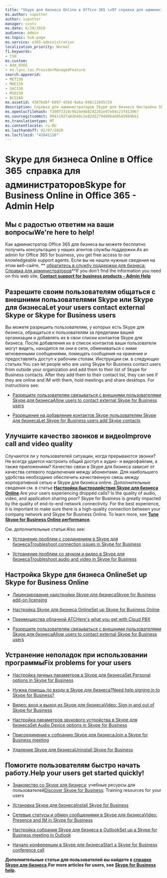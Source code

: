 ```yaml
---
title: "Skype для бизнеса Online в Office 365 \x97 справка для администраторов"
ms.author: supotter
author: supotter
manager: scotv
ms.date: 6/29/2018
audience: Admin
ms.topic: hub-page
ms.service: o365-administration
localization_priority: Normal
f1.keywords:
- CSH
ms.custom:
- Adm_O365
- ms.lync.lac.ProviderManagedFeature
search.appverid:
- MET150
- MOE150
- SAC150
- MSO150
- BCS160
ms.assetid: 4307bdbf-6097-458d-9a6a-048112695c59
description: Справка для администраторов Skype для бизнеса Настройка Skype для бизнеса, сети, собраний и мгновенных сообщений, а так же внешнего доступа для пользователей. Настройка параметров, устранение неполадок и просмотр отчетов об использовании.
ms.openlocfilehash: f30073310c9b24e9b8242261e97e04c23f413967
ms.sourcegitcommit: 99411927abdb40c2e82d2279489ba60545989bb1
ms.translationtype: MT
ms.contentlocale: ru-RU
ms.lasthandoff: 02/07/2020
ms.locfileid: "41841116"
---
```

# <a name="skype-for-business-online-in-office-365---admin-help"></a><span data-ttu-id="61406-104">Skype для бизнеса Online в Office 365  справка для администраторов</span><span class="sxs-lookup"><span data-stu-id="61406-104">Skype for Business Online in Office 365 - Admin Help</span></span>

## <a name="were-here-to-help"></a><span data-ttu-id="61406-105">Мы с радостью ответим на ваши вопросы</span><span class="sxs-lookup"><span data-stu-id="61406-105">We're here to help!</span></span>

<span data-ttu-id="61406-106">Как администратор Office 365 для бизнеса вы можете бесплатно получить консультацию у наших агентов службы поддержки.</span><span class="sxs-lookup"><span data-stu-id="61406-106">As an admin for Office 365 for business, you get free access to our knowledgeable support agents.</span></span> <span data-ttu-id="61406-107">Если вы не нашли нужные сведения на этом веб-сайте, \*\* [обратитесь в службу поддержки для бизнеса: Справка для администраторов](https://support.office.com/article/32a17ca7-6fa0-4870-8a8d-e25ba4ccfd4b)\*\*</span><span class="sxs-lookup"><span data-stu-id="61406-107">If you don't find the information you need on this web site, **[Contact support for business products - Admin Help](https://support.office.com/article/32a17ca7-6fa0-4870-8a8d-e25ba4ccfd4b)**</span></span>
  
## <a name="let-your-users-contact-external-skype-or-skype-for-business-users"></a><span data-ttu-id="61406-108">Разрешите своим пользователям общаться с внешними пользователями Skype или Skype для бизнеса</span><span class="sxs-lookup"><span data-stu-id="61406-108">Let your users contact external Skype or Skype for Business users</span></span>

<span data-ttu-id="61406-p103">Вы можете разрешить пользователям, у которых есть Skype для бизнеса, обращаться к пользователям за пределами вашей организации и добавлять их в свои списки контактов Skype для бизнеса. После добавления их в список контактов ваши пользователи могут видеть, находятся ли они в сети, обмениваться с ними мгновенными сообщениями, помещать сообщения на хранение и предоставлять доступ к рабочим столам. Инструкции см. в следующих статьях:</span><span class="sxs-lookup"><span data-stu-id="61406-p103">You can let people who are using Skype for Business contact users from outside your organization and add them to their list of Skype for Business contacts. After they add them to their contact list, they can see if they are online and IM with them, hold meetings and share desktops. For instructions see:</span></span>
  
- [<span data-ttu-id="61406-112">Разрешите пользователям связываться с внешними пользователями Skype для бизнеса</span><span class="sxs-lookup"><span data-stu-id="61406-112">Allow users to contact external Skype for Business users</span></span>](https://support.office.com/article/b414873a-0059-4cd5-aea1-e5d0857dbc94)
    
- [<span data-ttu-id="61406-113">Разрешение на добавление контактов Skype пользователям Skype для бизнеса</span><span class="sxs-lookup"><span data-stu-id="61406-113">Let Skype for Business users add Skype contacts</span></span>](https://support.office.com/article/08666236-1894-42ae-8846-e49232bbc460)
    
## <a name="improve-call-and-video-quality"></a><span data-ttu-id="61406-114">Улучшите качество звонков и видео</span><span class="sxs-lookup"><span data-stu-id="61406-114">Improve call and video quality</span></span>

<span data-ttu-id="61406-p104">Случаются ли у пользователей ситуации, когда прерываются звонки? Не всегда удается настроить общий доступ к аудио- и видеофайлам, а также приложениям? Качество связи в Skype для бизнеса зависит от качества сетевого подключения между абонентами. Для наибольшего удобства необходимо обеспечить качественную связь между корпоративной сетью и Skype для бизнеса online. Дополнительные сведения см. в статье **[Настройка быстродействия Skype для бизнеса Online](tune-skype-for-business-online-performance.md)**.</span><span class="sxs-lookup"><span data-stu-id="61406-p104">Are your users experiencing dropped calls? Is the quality of audio, video, and application sharing poor? Skype for Business is greatly impacted by the quality of end-to-end network connectivity. For the best experience, it is important to make sure there is a high-quality connection between your company network and Skype for Business Online. To learn more, see **[Tune Skype for Business Online performance](tune-skype-for-business-online-performance.md)**.</span></span> 
  
<span data-ttu-id="61406-120">См. дополнительные статьи:</span><span class="sxs-lookup"><span data-stu-id="61406-120">Also see:</span></span>
  
- [<span data-ttu-id="61406-121">Устранение проблем с соединением в Skype для бизнеса</span><span class="sxs-lookup"><span data-stu-id="61406-121">Troubleshoot connection issues in Skype for Business</span></span>](https://support.office.com/article/ca302828-783f-425c-bbe2-356348583771)
    
- [<span data-ttu-id="61406-122">Устранение проблем со звуком и видео в Skype для бизнеса</span><span class="sxs-lookup"><span data-stu-id="61406-122">Troubleshoot audio and video in Skype for Business</span></span>](https://support.office.com/article/62777bc6-c52b-47ae-84ba-a8905c3b71dc)
    
## <a name="set-up-skype-for-business-online"></a><span data-ttu-id="61406-123">Настройка Skype для бизнеса Online</span><span class="sxs-lookup"><span data-stu-id="61406-123">Set up Skype for Business Online</span></span>

- [<span data-ttu-id="61406-124">Лицензирование надстройки Skype для бизнеса</span><span class="sxs-lookup"><span data-stu-id="61406-124">Skype for Business add-on licensing</span></span>](https://support.office.com/article/3ed752b1-5983-43f9-bcfd-760619ab40a7)
    
- [<span data-ttu-id="61406-125">Настройка Skype для бизнеса Online</span><span class="sxs-lookup"><span data-stu-id="61406-125">Set up Skype for Business Online</span></span>](https://support.office.com/article/40296968-e779-4259-980b-c2de1c044c6e)
    
- [<span data-ttu-id="61406-126">Преимущества облачной АТС</span><span class="sxs-lookup"><span data-stu-id="61406-126">Here's what you get with Cloud PBX</span></span>](https://support.office.com/article/bc9756d1-8a2f-42c4-98f6-afb17c29231c)
    
- [<span data-ttu-id="61406-127">Разрешите пользователям связываться с внешними пользователями Skype для бизнеса</span><span class="sxs-lookup"><span data-stu-id="61406-127">Allow users to contact external Skype for Business users</span></span>](https://support.office.com/article/b414873a-0059-4cd5-aea1-e5d0857dbc94)
    
## <a name="fix-problems-for-your-users"></a><span data-ttu-id="61406-128">Устранение неполадок при использовании программы</span><span class="sxs-lookup"><span data-stu-id="61406-128">Fix problems for your users</span></span>

- [<span data-ttu-id="61406-129">Настройка личных параметров в Skype для бизнеса</span><span class="sxs-lookup"><span data-stu-id="61406-129">Set Personal options in Skype for Business</span></span>](https://support.office.com/article/68bacc31-71d3-44c3-a4d4-64da78c447aa#bkmk-stop-automatic-startup)
    
- [<span data-ttu-id="61406-130">Нужна помощь по входу в Skype для бизнеса?</span><span class="sxs-lookup"><span data-stu-id="61406-130">Need help signing in to Skype for Business?</span></span>](https://support.office.com/article/448b8ea7-5b33-444a-afd4-175fc9930d05)
    
- [<span data-ttu-id="61406-131">Видео: вход и выход из Skype для бизнеса</span><span class="sxs-lookup"><span data-stu-id="61406-131">Video: Sign in and out of Skype for Business</span></span>](https://support.office.com/article/8abed4b3-ac48-493e-9d76-0e10140e9451)
    
- [<span data-ttu-id="61406-132">Настройка параметров звукового устройства в Skype для бизнеса</span><span class="sxs-lookup"><span data-stu-id="61406-132">Set Audio Device options in Skype for Business</span></span>](https://support.office.com/article/2533d929-9814-4349-8ae4-fca29246e2ff)
    
- [<span data-ttu-id="61406-133">Присоединение к собранию Skype для бизнеса</span><span class="sxs-lookup"><span data-stu-id="61406-133">Join a Skype for Business meeting</span></span>](https://support.office.com/article/3862be6d-758a-4064-a016-67c0febf3cd5)
    
- [<span data-ttu-id="61406-134">Удаление Skype для бизнеса</span><span class="sxs-lookup"><span data-stu-id="61406-134">Uninstall Skype for Business</span></span>](https://support.office.com/article/28C4A036-7F22-406C-B7F4-87894CBAF902)
    
## <a name="help-your-users-get-started-quickly"></a><span data-ttu-id="61406-135">Помогите пользователям быстро начать работу.</span><span class="sxs-lookup"><span data-stu-id="61406-135">Help your users get started quickly!</span></span>

- <span data-ttu-id="61406-136">[Знакомство со Skype для бизнеса](https://support.office.com/article/8a3491a3-c095-4718-80cf-cbbe4afe4eba): учебные ресурсы для пользователей</span><span class="sxs-lookup"><span data-stu-id="61406-136">[Discover Skype for Business](https://support.office.com/article/8a3491a3-c095-4718-80cf-cbbe4afe4eba): Training resources for your users</span></span> 
    
- [<span data-ttu-id="61406-137">Установка Skype для бизнеса</span><span class="sxs-lookup"><span data-stu-id="61406-137">Install Skype for Business</span></span>](https://support.office.com/article/8a0d4da8-9d58-44f9-9759-5c8f340cb3fb)
    
- [<span data-ttu-id="61406-138">Сетевые статусы и обмен сообщениями в Skype для бизнеса</span><span class="sxs-lookup"><span data-stu-id="61406-138">Video: Presence and IM in Skype for Business</span></span>](https://support.office.com/article/c873b869-4ce0-4375-9bea-5de150eaf081)
    
- [<span data-ttu-id="61406-139">Настройка собрания Skype для бизнеса в Outlook</span><span class="sxs-lookup"><span data-stu-id="61406-139">Set up a Skype for Business meeting in Outlook</span></span>](https://support.office.com/article/b8305620-d16e-4667-989d-4a977aad6556)
    
- [<span data-ttu-id="61406-140">Начало конференции в Skype для бизнеса</span><span class="sxs-lookup"><span data-stu-id="61406-140">Start a Skype for Business conference call</span></span>](https://support.office.com/article/8dc8ac52-91ac-4db9-8672-11551fdaf997)
    
 <span data-ttu-id="61406-141">**Дополнительные статьи для пользователей вы найдете в [справке Skype для бизнеса](https://support.office.com/article/4fbe07ce-6b15-4a06-bcf0-baea57890410).**</span><span class="sxs-lookup"><span data-stu-id="61406-141">**For more articles for users, see [Skype for Business help](https://support.office.com/article/4fbe07ce-6b15-4a06-bcf0-baea57890410).**</span></span>
  

